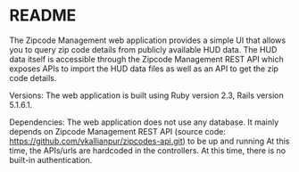 # README

The Zipcode Management web application provides a simple UI that allows you to query zip code details from publicly available HUD data.
The HUD data itself is accessible through the Zipcode Management REST API which exposes APIs to import the HUD data files as well as an API to get the zip code details.

Versions:
The web application is built using Ruby version 2.3, Rails version 5.1.6.1.

Dependencies:
The web application does not use any database.
It mainly depends on Zipcode Management REST API (source code: https://github.com/vkallianpur/zipcodes-api.git) to be up and running
At this time, the APIs/urls are hardcoded in the controllers. 
At this time, there is no built-in authentication. 
